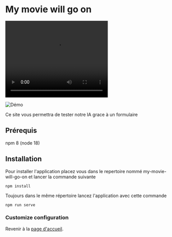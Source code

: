 # My movie will go on

<video width="320" height="240" controls>
  <source src="https://youtu.be/HTeVDr_0yz0">
</video>

![Démo](https://youtu.be/HTeVDr_0yz0)

Ce site vous permettra de tester notre IA grace à un formulaire

## Prérequis

npm 8 (node 18)

## Installation

Pour installer l'application placez vous dans le repertoire nommé my-movie-will-go-on et lancer la commande suivante

```
npm install
```

Toujours dans le même répertoire lancez l'application avec cette commande

```
npm run serve
```

### Customize configuration

Revenir à la [page d'accueil](../../README.md).
